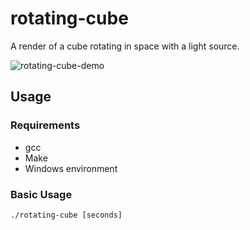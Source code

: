 # rotating-cube

A render of a cube rotating in space with a light source.

![rotating-cube-demo](https://github.com/user-attachments/assets/0fa36bd2-5856-481d-a5e7-215bd7238720)

## Usage

### Requirements

- gcc
- Make
- Windows environment

### Basic Usage

```
./rotating-cube [seconds]
```
